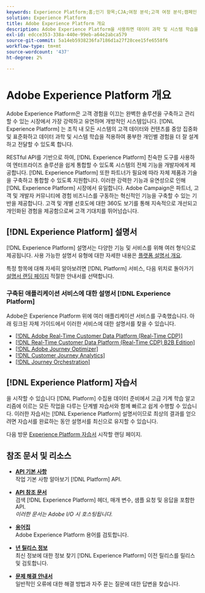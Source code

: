 ```yaml
---
keywords: Experience Platform;홈;인기 항목;CJA;여정 분석;고객 여정 분석;캠페인 오케스트레이션;오케스트레이션;고객 여정;여정;여정 오케스트레이션;기능;영역
solution: Experience Platform
title: Adobe Experience Platform 개요
description: Adobe Experience Platform을 사용하면 데이터 과학 및 시스템 학습을 적용하여 풍부한 개인별 경험을 더 잘 설계하고 전달하기 전에 조직 내 고객 데이터와 컨텐츠를 중앙 집중화 및 표준화할 수 있습니다.
exl-id: edcce353-338a-440e-99eb-a64e2abca579
source-git-commit: 5a14eb5938236fa7186d1a27f28cee15fe6558f6
workflow-type: tm+mt
source-wordcount: '437'
ht-degree: 2%

---
```


# Adobe Experience Platform 개요

Adobe Experience Platform은 고객 경험을 이끄는 완벽한 솔루션을 구축하고 관리할 수 있는 시장에서 가장 강력하고 유연하며 개방적인 시스템입니다. [!DNL Experience Platform] 는 조직 내 모든 시스템의 고객 데이터와 컨텐츠를 중앙 집중화 및 표준화하고 데이터 과학 및 시스템 학습을 적용하여 풍부한 개인별 경험을 더 잘 설계하고 전달할 수 있도록 합니다.

RESTful API를 기반으로 하여, [!DNL Experience Platform] 친숙한 도구를 사용하여 엔터프라이즈 솔루션을 쉽게 통합할 수 있도록 시스템의 전체 기능을 개발자에게 제공합니다. [!DNL Experience Platform] 또한 파트너가 필요에 따라 자체 제품과 기술을 구축하고 통합할 수 있도록 지원합니다. 이러한 강력한 기능과 유연성으로 인해 [!DNL Experience Platform] 시장에서 유일합니다. Adobe Campaign은 파트너, 고객 및 개발자 커뮤니티에 경험 비즈니스를 구동하는 혁신적인 기능을 구축할 수 있는 기반을 제공합니다. 고객 및 개별 선호도에 대한 360도 보기를 통해 지속적으로 개선되고 개인화된 경험을 제공함으로써 고객 기대치를 뛰어넘습니다.

## [!DNL Experience Platform] 설명서

[!DNL Experience Platform] 설명서는 다양한 기능 및 서비스를 위해 여러 형식으로 제공됩니다. 사용 가능한 설명서 유형에 대한 자세한 내용은 [플랫폼 설명서 개요](documentation/overview.md).

특정 항목에 대해 자세히 알아보려면 [!DNL Platform] 서비스, 다음 위치로 돌아가기 [설명서 랜딩 페이지](https://experienceleague.adobe.com/docs/experience-platform.html) 적절한 안내서를 선택합니다.

### 구축된 애플리케이션 서비스에 대한 설명서 [!DNL Experience Platform]

Adobe은 Experience Platform 위에 여러 애플리케이션 서비스를 구축했습니다. 아래 링크된 자체 가이드에서 이러한 서비스에 대한 설명서를 찾을 수 있습니다.

* [[!DNL Adobe Real-Time Customer Data Platform (Real-Time CDP)]](../rtcdp/overview.md)
* [[!DNL Real-Time Customer Data Platform (Real-Time CDP) B2B Edition]](../rtcdp/b2b-overview.md)
* [[!DNL Adobe Journey Optimizer]](https://experienceleague.adobe.com/docs/journey-optimizer.html?lang=ko)
* [[!DNL Customer Journey Analytics]](https://experienceleague.adobe.com/docs/customer-journey-analytics.html)
* [[!DNL Journey Orchestration]](https://experienceleague.adobe.com/docs/journey-orchestration.html)

## [!DNL Experience Platform] 자습서

을 시작할 수 있습니다 [!DNL Platform] 수집용 데이터 준비에서 고급 기계 학습 알고리즘에 이르는 모든 작업을 다루는 단계별 자습서와 함께 빠르고 쉽게 수행할 수 있습니다. 이러한 자습서는 [!DNL Experience Platform] 설명서이므로 최상의 결과를 얻으려면 자습서를 완료하는 동안 설명서를 최신으로 유지할 수 있습니다.

다음 방문 [Experience Platform 자습서](https://www.adobe.com/go/platform-tutorials-home-en) 시작할 랜딩 페이지.

## 참조 문서 및 리소스

* [**API 기본 사항**](api-fundamentals.md)\
   작업 기본 사항 알아보기 [!DNL Platform] API.

* [**API 참조 문서**](https://www.adobe.com/go/platform-api-reference-en)\
   검색 [!DNL Experience Platform] 헤더, 매개 변수, 샘플 요청 및 응답을 포함한 API.<br/>*이러한 문서는 Adobe I/O 시 호스팅됩니다.*

* [**용어집**](glossary.md)\
   Adobe Experience Platform 용어를 검토합니다.

* [**년 릴리스 정보**](https://www.adobe.com/go/platform-release-notes-en)\
   최신 정보에 대한 정보 찾기 [!DNL Experience Platform] 이전 릴리스를 릴리스 및 검토합니다.

* [**문제 해결 안내서**](troubleshooting.md)\
   일반적인 오류에 대한 해결 방법과 자주 묻는 질문에 대한 답변을 찾습니다.
